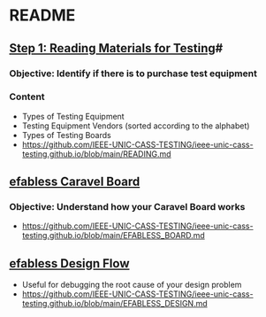 # README

## [Step 1: Reading Materials for Testing]([https://link-url-here.org](https://github.com/IEEE-UNIC-CASS-TESTING/ieee-unic-cass-testing.github.io/blob/main/READING.md))#
### Objective: Identify if there is to purchase test equipment
### Content
- Types of Testing Equipment
- Testing Equipment Vendors (sorted according to the alphabet)
- Types of Testing Boards
- https://github.com/IEEE-UNIC-CASS-TESTING/ieee-unic-cass-testing.github.io/blob/main/READING.md

## [efabless Caravel Board](https://github.com/IEEE-UNIC-CASS-TESTING/ieee-unic-cass-testing.github.io/blob/main/EFABLESS_BOARD.md)
### Objective: Understand how your Caravel Board works
- https://github.com/IEEE-UNIC-CASS-TESTING/ieee-unic-cass-testing.github.io/blob/main/EFABLESS_BOARD.md

## [efabless Design Flow](https://github.com/IEEE-UNIC-CASS-TESTING/ieee-unic-cass-testing.github.io/blob/main/EFABLESS_DESIGN.md)
- Useful for debugging the root cause of your design problem
- https://github.com/IEEE-UNIC-CASS-TESTING/ieee-unic-cass-testing.github.io/blob/main/EFABLESS_DESIGN.md

